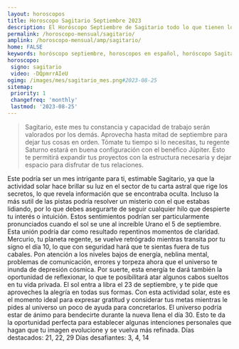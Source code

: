 ```yaml
---
layout: horoscopos
title: Horoscopo Sagitario Septiembre 2023
description: El Horóscopo Septiembre de Sagitario todo lo que tienen los astros preparados para este mes, amor, trabajo, familia. Todo sobre astrologia, tarot, predicciones. Horoscopo gratis en español, predicciones y astrología.
permalink: /horoscopo-mensual/sagitario/
amplink: /horoscopo-mensual/amp/sagitario/
home: FALSE
keywords: horóscopo septiembre, horoscopos en español, horóscopo Sagitario septiembre , horóscopo esperanza gracia, horoscop, horóscopos gratis, horoscopo Sagitario, Tarot, Astrologia, Zodíaco, Sagitario, horoscopo gratis, horoscopo del mes 
horoscopo:
 signo: sagitario
 video: -DQpmrrAIeU
ogimg: /images/mes/sagitario_mes.png#2023-08-25
sitemap:
 priority: 1
 changefreq: 'monthly'
 lastmod: '2023-08-25'
---
```



 > Sagitario, este mes tu constancia y capacidad de trabajo serán valorados por los demás. Aprovecha hasta mitad de septiembre para dejar tus cosas en orden. Tómate tu tiempo si lo necesitas, tu regente Saturno estará en buena configuración con el benéfico Júpiter. Esto te permitirá expandir tus proyectos con la estructura necesaria y dejar espacio para disfrutar de tus relaciones.



Este podría ser un mes intrigante para ti, estimable Sagitario, ya que la actividad solar hace brillar su luz en el sector de tu carta astral que rige los secretos, lo que revela información que se encontraba oculta. Incluso la más sutil de las pistas podría resolver un misterio con el que estabas lidiando, por lo que debes asegurarte de seguir cualquier hilo que despierte tu interés o intuición. Estos sentimientos podrían ser particularmente pronunciados cuando el sol se une al increíble Urano el 5 de septiembre. Esta unión podría dar como resultado repentinos momentos de claridad.
Mercurio, tu planeta regente, se vuelve retrógrado mientras transita por tu signo el día 10, lo que con seguridad hará que te sientas fuera de tus cabales. Pon atención a los niveles bajos de energía, neblina mental, problemas de comunicación, errores y torpeza ahora que el universo te inunda de depresión cósmica. Por suerte, esta energía te dará también la oportunidad de reflexionar, lo que te posibilitará atar algunos cabos sueltos en tu vida privada.
El sol entra a libra el 23 de septiembre, y te pide que aproveches la alegría en todas sus formas. Con esta actividad solar, este es el momento ideal para expresar gratitud y considerar tus metas mientras le pides al universo un poco de ayuda para concretarlos. El universo podría estar de ánimo para bendecirte durante la nueva llena el día 30. Esto te da la oportunidad perfecta para establecer algunas intenciones personales que hagan que tu imagen evolucione y se vuelva más refinada.
Días destacados: 21, 22, 29
Días desafiantes: 3, 4, 14